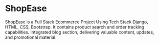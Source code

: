 # ShopEase
ShopEase is a Full Stack Ecommerce Project Using Tech Stack Django, HTML, CSS, Bootstrap. It contains product search and order tracking capabilities. Integrated blog section, delivering valuable content, updates,
and promotional material.

